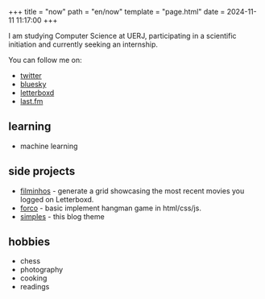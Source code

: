 +++
title = "now"
path = "en/now"
template = "page.html"
date = 2024-11-11 11:17:00
+++

I am studying Computer Science at UERJ, participating in a scientific initiation and currently seeking an internship.

You can follow me on:
- [twitter](https://x.com/im_gxbe)
- [bluesky](https://bsky.app/profile/gabe.tec.br)
- [letterboxd](https://letterboxd.com/gxbe/)
- [last.fm](https://www.last.fm/pt/user/im_gabe)

## learning

- machine learning

## side projects

- [filminhos](https://filminhos.fly.dev/) - generate a grid showcasing the most recent movies you logged on Letterboxd.
- [forco](https://github.com/furoes/forco) - basic implement hangman game in html/css/js.
- [simples](https://github.com/imgabe/simples) - this blog theme

## hobbies

- chess
- photography
- cooking
- readings

